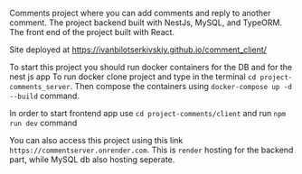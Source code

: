 Comments project where you can add comments and reply to another comment. The project backend built with NestJs, MySQL, and TypeORM.
The front end of the project built with React. 

Site deployed at https://ivanbilotserkivskiy.github.io/comment_client/


To start this project you should run docker containers for the DB and for the nest js app
To run docker clone project and type in the terminal `cd project-comments_server`. Then compose the containers using `docker-compose up -d --build` command.

In order to start frontend app use `cd project-comments/client` and run `npm run dev` command

You can also access this project using this link `https://commentserver.onrender.com`. This is `render` hosting for the backend part, while MySQL db also hosting seperate.
